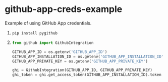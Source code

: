 # github-app-creds-example
Example of using GitHub App credentials.

1. ```
   pip install pygithub
   ```

2.  ```python
    from github import GithubIntegration
    
    GITHUB_APP_ID = os.getenv('GITHUB_APP_ID')
    GITHUB_APP_INSTALLATION_ID = os.getenv('GITHUB_APP_INSTALLATION_ID')
    GITHUB_APP_PRIVATE_KEY = os.getenv('GITHUB_APP_PRIVATE_KEY')
    
    ghi = GithubIntegration(GITHUB_APP_ID, GITHUB_APP_PRIVATE_KEY)
    ghi_token = ghi.get_access_token(GITHUB_APP_INSTALLATION_ID).token
    ```
  
